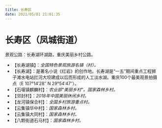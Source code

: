 ```yaml
---
title: 长寿区
date: 2021/05/01 21:01:35
---
```


# 长寿区（凤城街道）
景观公路：长寿湖环湖路，重庆美丽乡村公路。  
* 【长寿湖镇】：*全国特色景观旅游名镇（村）。*
* 【长寿湖】：是著名小说《红岩》的创作地。长寿湖是“一五”期间重点工程狮子滩水电站拦河大坝建成以后而形成的人工淡水湖。重庆100个最美观景拍摄点（E 107°14′28″ N 29°54′47″）。
* 【石堰镇麒麟村】：*农业部“美丽乡村”。国家森林乡村。*
* 【邻封村】：*2018年中国美丽休闲乡村。*
* 【龙河镇保合村】：*全国乡村旅游重点村。*
* 【云集镇华中村】：*国家森林乡村。*
* 【云集镇大同村】：*国家森林乡村。*
* 【八颗街道石马村】：*国家森林乡村。*
